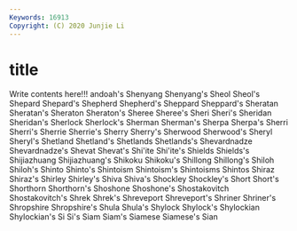 ```yaml
---
Keywords: 16913
Copyright: (C) 2020 Junjie Li
---
```


# title

Write contents here!!!
andoah's 
Shenyang 
Shenyang's 
Sheol 
Sheol's 
Shepard 
Shepard's 
Shepherd
Shepherd's 
Sheppard 
Sheppard's 
Sheratan 
Sheratan's 
Sheraton 
Sheraton's 
Sheree 
Sheree's 
Sheri
Sheri's 
Sheridan 
Sheridan's 
Sherlock 
Sherlock's 
Sherman 
Sherman's 
Sherpa 
Sherpa's 
Sherri
Sherri's 
Sherrie 
Sherrie's 
Sherry 
Sherry's 
Sherwood 
Sherwood's 
Sheryl 
Sheryl's 
Shetland
Shetland's 
Shetlands 
Shetlands's 
Shevardnadze 
Shevardnadze's 
Shevat 
Shevat's 
Shi'ite 
Shi'ite's 
Shields
Shields's 
Shijiazhuang 
Shijiazhuang's 
Shikoku 
Shikoku's 
Shillong 
Shillong's 
Shiloh 
Shiloh's 
Shinto
Shinto's 
Shintoism 
Shintoism's 
Shintoisms 
Shintos 
Shiraz 
Shiraz's 
Shirley 
Shirley's 
Shiva
Shiva's 
Shockley 
Shockley's 
Short 
Short's 
Shorthorn 
Shorthorn's 
Shoshone 
Shoshone's 
Shostakovitch
Shostakovitch's 
Shrek 
Shrek's 
Shreveport 
Shreveport's 
Shriner 
Shriner's 
Shropshire 
Shropshire's 
Shula
Shula's 
Shylock 
Shylock's 
Shylockian 
Shylockian's 
Si 
Si's 
Siam 
Siam's 
Siamese
Siamese's 
Sian 
